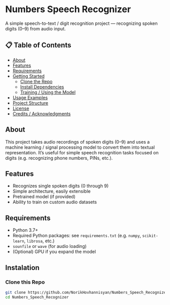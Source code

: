 # Numbers Speech Recognizer

A simple speech-to-text / digit recognition project — recognizing spoken digits (0–9) from audio input.

## 📋 Table of Contents

- [About](#about)  
- [Features](#features)  
- [Requirements](#requirements)  
- [Getting Started](#getting-started)  
  - [Clone the Repo](#clone-the-repo)  
  - [Install Dependencies](#install-dependencies)  
  - [Training / Using the Model](#training--using-the-model)  
- [Usage Examples](#usage-examples)  
- [Project Structure](#project-structure)  
- [License](#license)  
- [Credits / Acknowledgments](#credits--acknowledgments)  

## About

This project takes audio recordings of spoken digits (0–9) and uses a machine learning / signal processing model to convert them into textual representation. It’s useful for simple speech recognition tasks focused on digits (e.g. recognizing phone numbers, PINs, etc.).

## Features

- Recognizes single spoken digits (0 through 9)  
- Simple architecture, easily extensible  
- Pretrained model (if provided)  
- Ability to train on custom audio datasets  

## Requirements

- Python 3.7+  
- Required Python packages: see `requirements.txt` (e.g. `numpy`, `scikit-learn`, `librosa`, etc.)
- `sounfile` or `wave` (for audio loading)  
- (Optional) GPU if you expand the model  

## Instalation

### Clone this Repo

```bash
git clone https://github.com/NorikHovhannisyan/Numbers_Speech_Recognizer.git
cd Numbers_Speech_Recognizer
